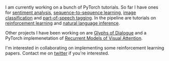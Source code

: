 I am currently working on a bunch of PyTorch tutorials. So far I have ones for [sentiment analysis](https://github.com/bentrevett/pytorch-sentiment-analysis), [sequence-to-sequence learning](https://github.com/bentrevett/pytorch-seq2seq), [image classification](https://github.com/bentrevett/pytorch-image-classification) and [part-of-speech tagging](https://github.com/bentrevett/pytorch-pos-tagging). In the pipeline are tutorials on [reinforcement learning](https://github.com/bentrevett/pytorch-rl) and [natural language inference](https://github.com/bentrevett/pytorch-nli).

Other projects I have been working on are [Glyphs of Dialogue](https://github.com/bentrevett/glyphs-of-dialogue) and a PyTorch implemenetation of [Recurrent Models of Visual Attention](https://github.com/bentrevett/recurrent-attention-model). 

I'm interested in collaborating on implementing some reinforcement learning papers. Contact me on [twitter](https://twitter.com/ben_trevett) if you're interested.
